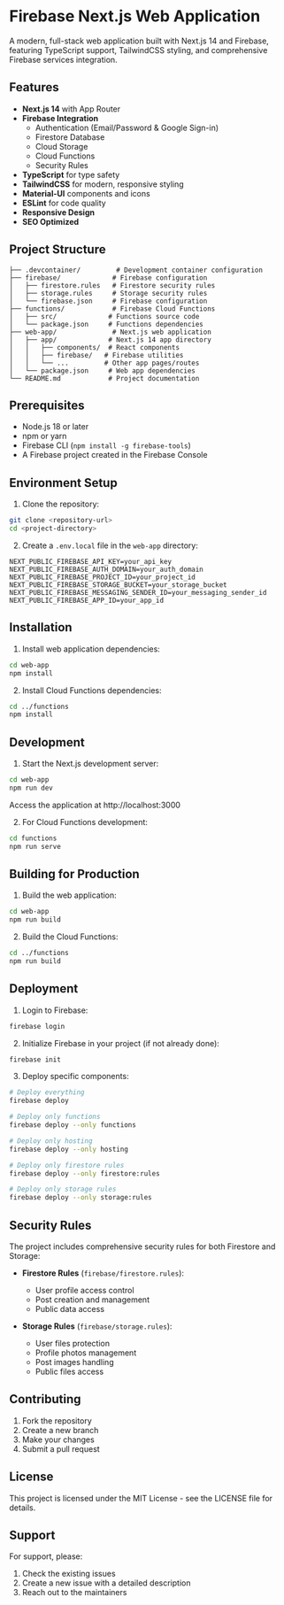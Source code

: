 # Firebase Next.js Web Application

A modern, full-stack web application built with Next.js 14 and Firebase, featuring TypeScript support, TailwindCSS styling, and comprehensive Firebase services integration.

## Features

- **Next.js 14** with App Router
- **Firebase Integration**
  - Authentication (Email/Password & Google Sign-in)
  - Firestore Database
  - Cloud Storage
  - Cloud Functions
  - Security Rules
- **TypeScript** for type safety
- **TailwindCSS** for modern, responsive styling
- **Material-UI** components and icons
- **ESLint** for code quality
- **Responsive Design**
- **SEO Optimized**

## Project Structure

```
├── .devcontainer/         # Development container configuration
├── firebase/             # Firebase configuration
│   ├── firestore.rules   # Firestore security rules
│   ├── storage.rules     # Storage security rules
│   └── firebase.json     # Firebase configuration
├── functions/            # Firebase Cloud Functions
│   ├── src/             # Functions source code
│   └── package.json     # Functions dependencies
├── web-app/              # Next.js web application
│   ├── app/             # Next.js 14 app directory
│   │   ├── components/  # React components
│   │   ├── firebase/   # Firebase utilities
│   │   └── ...         # Other app pages/routes
│   └── package.json     # Web app dependencies
└── README.md            # Project documentation
```

## Prerequisites

- Node.js 18 or later
- npm or yarn
- Firebase CLI (`npm install -g firebase-tools`)
- A Firebase project created in the Firebase Console

## Environment Setup

1. Clone the repository:
```bash
git clone <repository-url>
cd <project-directory>
```

2. Create a `.env.local` file in the `web-app` directory:
```env
NEXT_PUBLIC_FIREBASE_API_KEY=your_api_key
NEXT_PUBLIC_FIREBASE_AUTH_DOMAIN=your_auth_domain
NEXT_PUBLIC_FIREBASE_PROJECT_ID=your_project_id
NEXT_PUBLIC_FIREBASE_STORAGE_BUCKET=your_storage_bucket
NEXT_PUBLIC_FIREBASE_MESSAGING_SENDER_ID=your_messaging_sender_id
NEXT_PUBLIC_FIREBASE_APP_ID=your_app_id
```

## Installation

1. Install web application dependencies:
```bash
cd web-app
npm install
```

2. Install Cloud Functions dependencies:
```bash
cd ../functions
npm install
```

## Development

1. Start the Next.js development server:
```bash
cd web-app
npm run dev
```
Access the application at http://localhost:3000

2. For Cloud Functions development:
```bash
cd functions
npm run serve
```

## Building for Production

1. Build the web application:
```bash
cd web-app
npm run build
```

2. Build the Cloud Functions:
```bash
cd ../functions
npm run build
```

## Deployment

1. Login to Firebase:
```bash
firebase login
```

2. Initialize Firebase in your project (if not already done):
```bash
firebase init
```

3. Deploy specific components:
```bash
# Deploy everything
firebase deploy

# Deploy only functions
firebase deploy --only functions

# Deploy only hosting
firebase deploy --only hosting

# Deploy only firestore rules
firebase deploy --only firestore:rules

# Deploy only storage rules
firebase deploy --only storage:rules
```

## Security Rules

The project includes comprehensive security rules for both Firestore and Storage:

- **Firestore Rules** (`firebase/firestore.rules`):
  - User profile access control
  - Post creation and management
  - Public data access

- **Storage Rules** (`firebase/storage.rules`):
  - User files protection
  - Profile photos management
  - Post images handling
  - Public files access

## Contributing

1. Fork the repository
2. Create a new branch
3. Make your changes
4. Submit a pull request

## License

This project is licensed under the MIT License - see the LICENSE file for details.

## Support

For support, please:
1. Check the existing issues
2. Create a new issue with a detailed description
3. Reach out to the maintainers